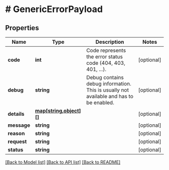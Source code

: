 # # GenericErrorPayload

## Properties

Name | Type | Description | Notes
------------ | ------------- | ------------- | -------------
**code** | **int** | Code represents the error status code (404, 403, 401, ...). | [optional] 
**debug** | **string** | Debug contains debug information. This is usually not available and has to be enabled. | [optional] 
**details** | [**map[string,object][]**](map.md) |  | [optional] 
**message** | **string** |  | [optional] 
**reason** | **string** |  | [optional] 
**request** | **string** |  | [optional] 
**status** | **string** |  | [optional] 

[[Back to Model list]](../../README.md#documentation-for-models) [[Back to API list]](../../README.md#documentation-for-api-endpoints) [[Back to README]](../../README.md)



